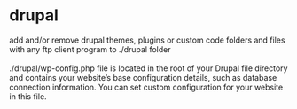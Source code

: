 # drupal
add and/or remove drupal themes, plugins or custom code folders and files with any ftp client program to ./drupal folder
<br /><br />./drupal/wp-config.php file is located in the root of your Drupal file directory and contains your website’s base configuration details, such as database connection information.
You can set custom configuration for your website in this file.